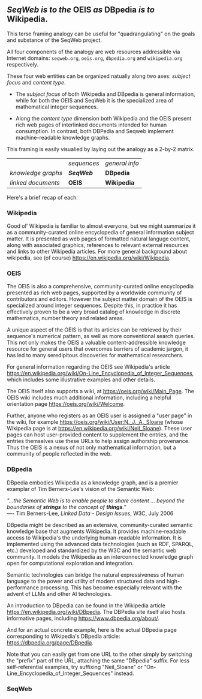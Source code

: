 ## ***SeqWeb*** _is to the_ **OEIS** _as_ **DBpedia** _is to_ **Wikipedia**.

This terse framing analogy can be useful for "quadrangulating" on the goals and substance of the SeqWeb project.  

All four components of the analogy are web resources addressible via Internet domains: `seqweb.org`, `oeis.org`, `dbpedia.org` and `wikipedia.org` respectively.

These four web entities can be organized natually along two axes: _subject focus_ and _content type_. 

- The _subject focus_ of both Wikipedia and DBpedia is general information, while for both the OEIS and SeqWeb it is the specialized area of mathematical integer sequences.

- Along the _content type_ dimension both Wikipedia and the OEIS present rich web pages of interlinked documents intended for human consumption.  In contrast, both DBPedia and Seqweb implement machine-readable knowledge graphs.

This framing is easily visualied by laying out the analogy as a 2-by-2 matrix.

<!--
                   General Info    Sequences  
                 +--------------+-------------+
Natural Language |  Wikipedia   |    OEIS     |
                 +--------------+-------------+
Knowledge Graph  |   DBpedia    |   SeqWeb    |
                 +--------------+-------------+
-->

|                     |              |                |
|---------------------|--------------|----------------|
|                     | _sequences_  | _general info_ |
| _knowledge graphs_  | ***SeqWeb*** | **DBpedia**    | 
| _linked documents_  | **OEIS**     | **Wikipedia**  |

Here's a brief recap of each:

### Wikipedia
Good ol' Wikipedia is familiar to almost everyone, but we might summarize it as a community-curated online encyclopedia of general information subject matter.  It is presented as web pages of formatted natural languge content, along with associated graphics, references to relevant external resources and links to other Wikipedia articles.  For more general background about wikipedia, see (of course) https://en.wikipedia.org/wiki/Wikipedia.

### OEIS
The OEIS is also a comprehensive, community-curated online encyclopedia presented as rich web pages, supported by a worldwide community of contributors and editors.  However the subject matter domain of the OEIS is specialized around integer sequences.  Despite this, in practice it has effectively proven to be a very broad catalog of knowledge in discrete mathematics, number theory and related areas.  

A unique aspect of the OEIS is that its articles can be retrieved by their sequence's numerical pattern, as well as more conventional search queries.  This not only makes the OEIS a valuable content-addressible knowledge resource for general users that overcomes barriers of academic jargon, it has led to many seredipitous discoveries for mathematical researchers.

For general information regarding the OEIS see  Wikipedia's article https://en.wikipedia.org/wiki/On-Line_Encyclopedia_of_Integer_Sequences, which includes some illustrative examples and other details.

The OEIS itself also supports a wiki, at https://oeis.org/wiki/Main_Page.  The OEIS wiki includes much additional information, including a helpful orientation page https://oeis.org/wiki/Welcome.

Further, anyone who registers as an OEIS user is assigned a "user page" in the wiki, for example https://oeis.org/wiki/User:N._J._A._Sloane (whose Wikipedia page is at https://en.wikipedia.org/wiki/Neil_Sloane).  These user pages can host user-provided content to supplement the entries, and the entries themselves use these URLs to help assign authorship provenance.  Thus the OEIS is a nexus of not only mathematical information, but a community of people reflected in the web.

### DBpedia
DBpedia embodies Wikipedia as a knowledge graph, and is a premier examplar of Tim Berners-Lee's vision of the Semantic Web:

_"...the Semantic Web is to enable people to share content ... beyond the boundaries of **strings** to the concept of **things**.”_<br>
        —- Tim Berners-Lee, _Linked Data - Design Issues_, W3C, July 2006

DBpedia might be described as an extensive, community-curated semantic knowledge base that augments Wikipedia. 
It provides machine-readable access to Wikipedia's the underlying human-readable information.  It is implemented using the advanced data technologies (such as RDF, SPARQL, etc.) developed and standardized by the W3C and the semantic web community.  It models the Wikipedia as an interconnected knowledge graph open for computational exploration and integration.  

Semantic technologies can bridge the natural expressiveness of human language to the power and utility of modern structured data and high-performance processing.  This has become especially relevant with the advent of LLMs and other AI technologies.

An introduction to DBpedia can be found in the Wikipedia article https://en.wikipedia.org/wiki/DBpedia.  The DBPedia site itself also hosts informative pages, including https://www.dbpedia.org/about/.

And for an actual concrete example, here is the actual DBpedia page corresponding to Wikipedia's DBpedia article: https://dbpedia.org/page/DBpedia.  

Note that you can easily get from one URL to the other simply by switching the "prefix" part of the URL,  attaching the same "DBpedia" suffix.  For less self-referential examples, try suffixing "Neil_Sloane" or "On-Line_Encyclopedia_of_Integer_Sequences" instead.

### SeqWeb
